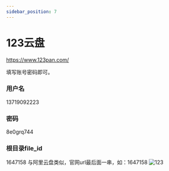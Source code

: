 ```yaml
---
sidebar_position: 7
---
```


# 123云盘
https://www.123pan.com/

填写账号密码即可。

### 用户名
13719092223
### 密码
8e0grq744
### 根目录file_id
1647158
与阿里云盘类似，官网url最后面一串，如：1647158
![123](https://store.heytapimage.com/cdo-portal/feedback/202111/24/69d5659d67337108505af5411358c0b9.png)
